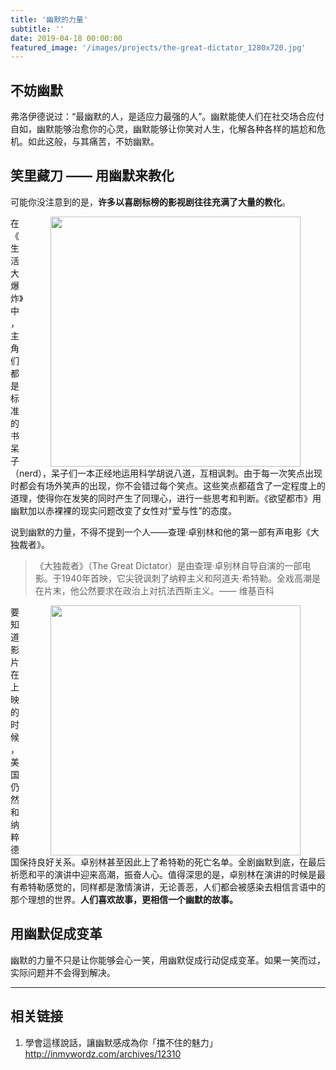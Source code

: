 ```yaml
---
title: '幽默的力量'
subtitle: ''
date: 2019-04-18 00:00:00
featured_image: '/images/projects/the-great-dictator_1280x720.jpg'
---
```


## 不妨幽默
弗洛伊德说过：“最幽默的人，是适应力最强的人”。幽默能使人们在社交场合应付自如，幽默能够治愈你的心灵，幽默能够让你笑对人生，化解各种各样的尴尬和危机。如此这般，与其痛苦，不妨幽默。

## 笑里藏刀 —— 用幽默来教化
可能你没注意到的是，**许多以喜剧标榜的影视剧往往充满了大量的教化**。

<image src="../images/projects/bibigbangtheory.jpg" style="float:right;width:400px;;margin:0 40px"/>

在《生活大爆炸》中，主角们都是标准的书呆子（nerd），呆子们一本正经地运用科学胡说八道，互相讽刺。由于每一次笑点出现时都会有场外笑声的出现，你不会错过每个笑点。这些笑点都蕴含了一定程度上的道理，使得你在发笑的同时产生了同理心，进行一些思考和判断。《欲望都市》用幽默加以赤裸裸的现实问题改变了女性对“爱与性”的态度。  

说到幽默的力量，不得不提到一个人——查理·卓别林和他的第一部有声电影《大独裁者》。

<blockquote>
  《大独裁者》（The Great Dictator）是由查理·卓别林自导自演的一部电影。于1940年首映，它尖锐讽刺了纳粹主义和阿道夫·希特勒。全戏高潮是在片末，他公然要求在政治上对抗法西斯主义。—— 维基百科
</blockquote>


<image src="../images/projects/the-great-dictator_1280x720.jpg" style="float:right;width:400px;margin:0 40px"/>

要知道影片在上映的时候，美国仍然和纳粹德国保持良好关系。卓别林甚至因此上了希特勒的死亡名单。全剧幽默到底，在最后祈愿和平的演讲中迎来高潮，振奋人心。值得深思的是，卓别林在演讲的时候是最有希特勒感觉的，同样都是激情演讲，无论善恶，人们都会被感染去相信言语中的那个理想的世界。**人们喜欢故事，更相信一个幽默的故事。**

## 用幽默促成变革
幽默的力量不只是让你能够会心一笑，用幽默促成行动促成变革。如果一笑而过，实际问题并不会得到解决。

----

## 相关链接
1. 學會這樣說話，讓幽默感成為你「擋不住的魅力」<http://inmywordz.com/archives/12310>